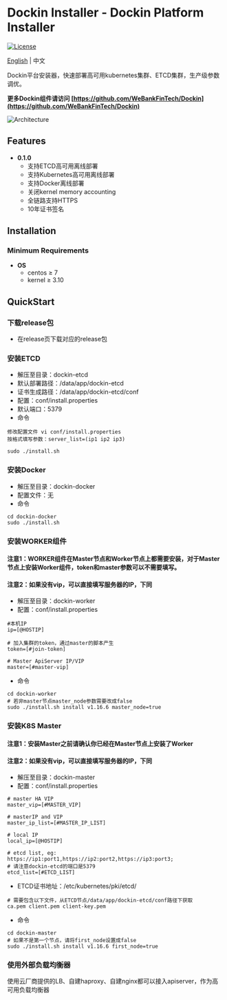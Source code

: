 # Dockin Installer - Dockin Platform Installer

[![License](https://img.shields.io/badge/license-Apache%202-4EB1BA.svg)](https://www.apache.org/licenses/LICENSE-2.0.html)

[English](README.md) | 中文

Dockin平台安装器，快速部署高可用kubernetes集群、ETCD集群，生产级参数调优。

**更多Dockin组件请访问 [https://github.com/WeBankFinTech/Dockin](https://github.com/WeBankFinTech/Dockin)**

![Architecture](docs/images/dockin.png)

## Features

* **0.1.0**
    * 支持ETCD高可用离线部署
    * 支持Kubernetes高可用离线部署
    * 支持Docker离线部署
    * 关闭kernel memory accounting
    * 全链路支持HTTPS
    * 10年证书签名

## Installation

### Minimum Requirements

* **OS**
  * centos ≥  7 
  * kernel ≥ 3.10

## QuickStart

### 下载release包

- 在release页下载对应的release包

### 安装ETCD

- 解压至目录：dockin-etcd
- 默认部署路径：/data/app/dockin-etcd
- 证书生成路径：/data/app/dockin-etcd/conf
- 配置：conf/install.properties
- 默认端口：5379
- 命令

```
修改配置文件 vi conf/install.properties
按格式填写参数：server_list=(ip1 ip2 ip3)
```

```
sudo ./install.sh 
```

### 安装Docker

- 解压至目录：dockin-docker
- 配置文件：无
- 命令

```
cd dockin-docker
sudo ./install.sh

```

### 安装WORKER组件
#### 注意1：WORKER组件在Master节点和Worker节点上都需要安装，对于Master节点上安装Worker组件，token和master参数可以不需要填写。
#### 注意2：如果没有vip，可以直接填写服务器的IP，下同

- 解压至目录：dockin-worker
- 配置：conf/install.properties

```
#本机IP
ip=[@HOSTIP]

# 加入集群的token，通过master的脚本产生
token=[#join-token]

# Master ApiServer IP/VIP
master=[#master-vip]
```

- 命令

```
cd dockin-worker
# 若非master节点master_node参数需要改成false
sudo ./install.sh install v1.16.6 master_node=true

```


### 安装K8S Master

#### 注意1：安装Master之前请确认你已经在Master节点上安装了Worker
#### 注意2：如果没有vip，可以直接填写服务器的IP，下同

- 解压至目录：dockin-master
- 配置：conf/install.properties

```
# master HA VIP
master_vip=[#MASTER_VIP]

# masterIP and VIP
master_ip_list=[#MASTER_IP_LIST]

# local IP
local_ip=[@HOSTIP]

# etcd list, eg: https://ip1:port1,https://ip2:port2,https://ip3:port3; 
# 请注意dockin-etcd的端口是5379
etcd_list=[#ETCD_LIST]
```

- ETCD证书地址：/etc/kubernetes/pki/etcd/

```
# 需要包含以下文件，从ETCD节点/data/app/dockin-etcd/conf路径下获取
ca.pem client.pem client-key.pem
```

- 命令

```
cd dockin-master
# 如果不是第一个节点，请将first_node设置成false
sudo ./install.sh install v1.16.6 first_node=true
```

### 使用外部负载均衡器

使用云厂商提供的LB、自建haproxy、自建nginx都可以接入apiserver，作为高可用负载均衡器
